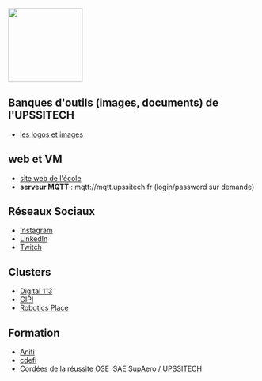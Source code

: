 <img src="https://github.com/truillet/upssitech/blob/master/logo_upssitech.png" width=150>

## Banques d'outils (images, documents) de l'UPSSITECH
* [les logos et images](https://github.com/upssitech/outils/tree/master/logo)

## web et VM
* [site web de l'école](https://www.upssitech.eu)
* **serveur MQTT** : mqtt://mqtt.upssitech.fr (login/password sur demande)

## Réseaux Sociaux
* [Instagram](https://www.instagram.com/upssitech)
* [LinkedIn](https://www.linkedin.com/school/upssitech)
* [Twitch](https://www.twitch.tv/upssitech)

## Clusters
* [Digital 113](https://www.digital113.fr/entreprise/upssitech-2)
* [GIPI](https://gipi.org/les-adherents/upssitech)
* [Robotics Place](https://www.robotics-place.com/entreprise/upssitech)

## Formation
* [Aniti](https://aniti.univ-toulouse.fr/formation-initiale)
* [cdefi](http://www.cdefi.fr/fr/ecoles-ingenieurs/271)
* [Cordées de la réussite OSE ISAE SupAero / UPSSITECH](https://www.ac-toulouse.fr/les-cordees-de-la-reussite-dans-l-academie-de-toulouse-121608)

